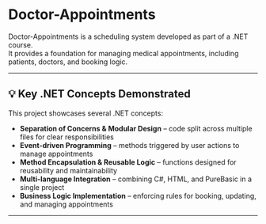 # Doctor-Appointments

Doctor-Appointments is a scheduling system developed as part of a .NET course.  
It provides a foundation for managing medical appointments, including patients, doctors, and booking logic.

---

## 💡 Key .NET Concepts Demonstrated

This project showcases several .NET concepts:

- **Separation of Concerns & Modular Design** – code split across multiple files for clear responsibilities  
- **Event-driven Programming** – methods triggered by user actions to manage appointments  
- **Method Encapsulation & Reusable Logic** – functions designed for reusability and maintainability  
- **Multi-language Integration** – combining C#, HTML, and PureBasic in a single project  
- **Business Logic Implementation** – enforcing rules for booking, updating, and managing appointments  

---

